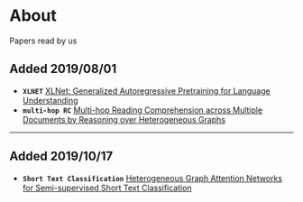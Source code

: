 # About

Papers read by us

## Added 2019/08/01
  * ****`XLNET`**** [XLNet: Generalized Autoregressive Pretraining for Language Understanding](XLNet/xlnet.md)
  * ****`multi-hop RC`**** [Multi-hop Reading Comprehension across Multiple Documents by Reasoning over Heterogeneous Graphs](<https://arxiv.org/abs/1905.07374>)

---

## Added 2019/10/17

+ ****`Short Text Classification`**** [Heterogeneous Graph Attention Networks for Semi-supervised Short Text Classification](http://10.3.200.202/cache/7/03/shichuan.org/3255dd25802fe12127839da3587090d3/74.pdf)

  

